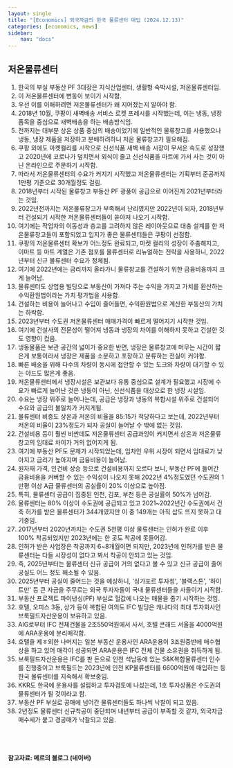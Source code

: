 ```yaml
---
layout: single
title: "[Economics] 외국자금의 한국 물류센터 매입 (2024.12.13)"
categories: [economics, news]
sidebar:
    nav: "docs"
---
```


## 저온물류센터
1. 한국의 부실 부동산 PF 3대장은 지식산업센터, 생활형 숙박시설, 저온물류센터임.
1. 이 저온물류센터에 변동이 보이기 시작함.
1. 우선 이를 이해하려면 저온물류센터가 왜 지어졌는지 알아야 함.
1. 2018년 10월, 쿠팡이 새벽배송 서비스 로켓 프레시를 시작했는데, 이는 냉동, 냉장 품목을 중심으로 새벽배송을 하는 배송방식임.
1. 전까지는 대부분 상온 상품 중심의 배송이었기에 일반적인 물류창고를 사용했으나 냉동, 냉장 제품을 저장하고 분배하려하니 저온 물류창고가 필요해짐.
1. 쿠팡 외에도 마켓컬리를 시작으로 신선식품 새벽 배송 시장이 무서운 속도로 성장했고 2020년에 코로나가 덮치면서 외식이 줄고 신선식품을 마트에 가서 사는 것이 아닌 온라인으로 주문하기 시작함.
1. 따라서 저온물류센터의 수요가 커지기 시작했고 저온물류센터는 기획부터 준공까지 1만평 기준으로 30개월정도 걸림.
1. 2018년부터 시작된 물류창고 부동산 PF 광풍이 공급으로 이어진게 2021년부터라는 것임.
1. 2022년전까지는 저온물류창고가 부족해서 난리였지만 2022년이 되자, 2018년부터 건설되기 시작한 저온물류센터들이 쏟아져 나오기 시작함.
1. 여기에는 작업자의 이동성과 층고를 고려하지 않은 레이아웃으로 대충 설계를 한 저온물류창고들이 포함되었고 입지가 좋은 물류센터들은 쿠팡이 선점함.
1. 쿠팡의 저온물류센터 확보가 어느정도 완료되고, 마켓 컬리의 성장이 주춤해지고, 이마트 등 마트 계열은 기존 점포를 물류센터로 리뉴얼하는 전략을 사용하니, 2022년부터 신규 물류센터 수요가 정체됨.
1. 여기에 2022년에는 금리까지 올라가니 물류창고를 건설하기 위한 금융비융까지 크게 늘어남.
1. 물류센터도 상업용 빌딩으로 부동산이 가져다 주는 수익을 가지고 가치를 환산하는 수익환원법이라는 가치 평가법을 사용함.
1. 건설하는 비용이 늘어나고 수입이 줄어들면, 수익환원법으로 계산한 부동산의 가치는 하락함.
1. 2023년부터 수도권 저온물류센터 매매가격이 빠르게 떨어지기 시작한 것임.
1. 여기에 건설사의 전문성이 떨어져 냉동과 냉장의 차이를 이해하지 못하고 건설한 것도 영향이 컸음.
1. 냉동물품은 보관 공간의 넓이가 중요한 반면, 냉장은 물류창고에 머무는 시간이 짧은게 보통이라서 냉장은 제품을 소분하고 포장하고 분류하는 전실이 커야함.
1. 빠른 배송을 위해 다수의 차량이 동시에 접안할 수 있는 도크와 차량이 대기할 수 있는 야드도 많은게 좋음.
1. 저온물류센터에서 냉장시설은 보관보다 유통 중심으로 설계가 필요했고 시장에 수요가 빠르게 늘어난 것은 냉동이 아닌, 신선식품을 대상으로 한 냉장 시설임.
1. 수요는 냉장 위주로 늘어나는데, 공급은 냉장과 냉동의 복합시설 위주로 건설되어 수요와 공급의 불일치가 커지게됨.
1. 물류센터 비중도 상온과 저온의 비율을 85:15가 적당하다고 보는데, 2022년부터 저온의 비율이 23%정도가 되자 공실이 늘어날 수 밖에 없는 것임.
1. 건설비용 등이 훨씬 비싼데도 저온물류센터 공급과잉이 커지면서 상온과 저온물류창고의 임대료 차이가 거의 없어지게 됨.
1. 여기에 부동산 PF도 문제가 시작되었는데, 임차인 우위 시장이 되면서 임대료가 낮아지고 금리가 높아지며 금융비용이 늘어남.
1. 원자재 가격, 인건비 상승 등으로 건설비용까지 오르다 보니, 부동산 PF에 들어간 금융비용을 커버할 수 있는 수익성이 나오지 못해 2022년 4%정도였던 수도권의 1만평 이상 A급 물류센터의 공실률이 20% 이상으로 높아짐.
1. 특히, 물류센터 공급이 집중된 인천, 김포, 부천 등은 공실률이 50%가 넘어감.
1. 물류센터는 80% 이상이 수도권에 공급되고 있고 2021~2022년간 수도권에서 건축 허가를 받은 물류센터가 344개였지만 이 중 149개는 아직 삽도 뜨지 못하고 대기중임.
1. 2017년부터 2020년까지는 수도권 5천평 이상 물류센터는 인허가 완료 이후 100% 착공되었지만 2023년에는 한 곳도 착공에 못들어감.
1. 인허가 받은 사업장은 착공까지 6~8개월이면 되지만, 2023년에 인허가를 받은 물류센터는 다들 시장성이 없다고 봐서 착공이 안되고 있는 것임.
1. 즉, 2025년부터는 물류센터 신규 공급이 거의 없다고 볼 수 있고 신규 공급이 줄어 공실도 어느 정도 해소될 수 있음.
1. 2025년부터 공실이 줄어드는 것을 예상하니, '싱가포르 투자청', '블랙스톤', '하이트만' 등 큰 자금을 주무르는 외국 투자자들이 국내 물류센터들을 사들이기 시작함.
1. 부동산 프로젝트 파이낸싱(PF) 부실로 헐값에 나오는 매물을 줍기 시작하는 것임.
1. 호텔, 오피스 3동, 상가 등이 복합된 여의도 IFC 빌딩은 캐나다의 최대 투자회사인 브룩필드자산운용이 보유하고 있음.
1. AIG로부터 IFC 전체건물을 2조550억원에서 사서, 호텔 콘래드 서울을 4000억원에 ARA운용에 분리매각함.
1. 호텔을 제ㅎ외한 나머지는 일본 부동산 운용사인 ARA운용이 3조원중반에 매수협상을 하고 있어 매각이 성공되면 ARA운용은 IFC 전체 건물 소유권을 취득하게 됨.
1. 브룩필드자산운용은 IFC를 판 돈으로 인천 석남동에 있는 S&K복합물류센터 인수를 진행중이고 브룩필드는 2023년에 인천 KP물류센터를 6600억원에 매입하는 등 한국 물류센터를 지속해서 확보중임.
1. KKR도 한국에 운용사를 설립하고 투자검토에 나섰는데, 1호 투자상품은 수도권의 물류센터가 될 것이라고 함.
1. 부동산 PF 부실로 공매에 넘어간 물류센터들도 하나씩 낙찰이 되고 있음.
1. 2년정도 물류센터 신규착공이 중단되며 내년부터 공급이 부족할 것 같자, 외국자금 매수세가 붙고 경공매가 낙찰되고 있음.



<br/>
<br/>

#### 참고자료: 메르의 블로그 (네이버) 